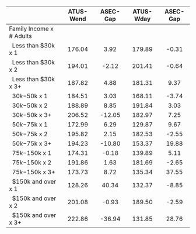 
|                      |    ATUS-Wend |     ASEC-Gap |    ATUS-Wday |     ASEC-Gap |
| -------------------- | :----------: | :----------: | :----------: | :----------: |
| Family Income x # Adults |              |              |              |              |
| &nbsp;&nbsp;Less than $30k x 1 |       176.04 |         3.92 |       179.89 |        -0.31 |
| &nbsp;&nbsp;Less than $30k x 2 |       194.01 |        -2.12 |       201.41 |        -0.64 |
| &nbsp;&nbsp;Less than $30k x 3+ |       187.82 |         4.88 |       181.31 |         9.37 |
| &nbsp;&nbsp;$30k-$50k x 1 |       184.51 |         3.03 |       168.11 |        -3.74 |
| &nbsp;&nbsp;$30k-$50k x 2 |       188.89 |         8.85 |       191.84 |         3.03 |
| &nbsp;&nbsp;$30k-$50k x 3+ |       206.52 |       -12.05 |       182.97 |         7.25 |
| &nbsp;&nbsp;$50k-$75k x 1 |       172.99 |         6.29 |       129.87 |         9.67 |
| &nbsp;&nbsp;$50k-$75k x 2 |       195.82 |         2.15 |       182.53 |        -2.55 |
| &nbsp;&nbsp;$50k-$75k x 3+ |       194.23 |       -10.80 |       153.37 |        19.88 |
| &nbsp;&nbsp;$75k-$150k x 1 |       174.31 |        -0.18 |       139.89 |         5.11 |
| &nbsp;&nbsp;$75k-$150k x 2 |       191.86 |         1.63 |       181.69 |        -2.65 |
| &nbsp;&nbsp;$75k-$150k x 3+ |       173.73 |         8.72 |       135.34 |        37.55 |
| &nbsp;&nbsp;$150k and over x 1 |       128.26 |        40.34 |       132.37 |        -8.85 |
| &nbsp;&nbsp;$150k and over x 2 |       201.08 |        -0.93 |       189.50 |        -2.59 |
| &nbsp;&nbsp;$150k and over x 3+ |       222.86 |       -36.94 |       131.85 |        28.76 |

